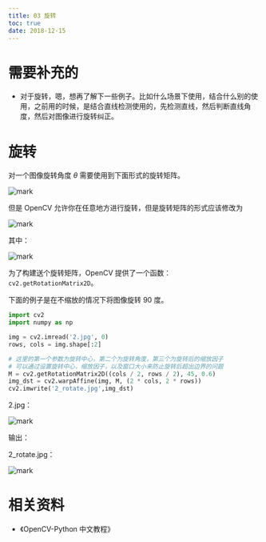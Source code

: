 ```yaml
---
title: 03 旋转
toc: true
date: 2018-12-15
---
```

# 需要补充的

- 对于旋转，嗯，想再了解下一些例子。比如什么场景下使用，结合什么别的使用，之前用的时候，是结合直线检测使用的，先检测直线，然后判断直线角度，然后对图像进行旋转纠正。


# 旋转

对一个图像旋转角度 $\theta$ 需要使用到下面形式的旋转矩阵。

![mark](http://images.iterate.site/blog/image/20181215/RMPFImXK9Fjv.png?imageslim)

但是 OpenCV 允许你在任意地方进行旋转，但是旋转矩阵的形式应该修改为

![mark](http://images.iterate.site/blog/image/20181215/X4V1Dd4v41B4.png?imageslim)

其中：

![mark](http://images.iterate.site/blog/image/20181215/SeJDUpTdj1Wt.png?imageslim)

为了构建送个旋转矩阵，OpenCV 提供了一个函数：`cv2.getRotationMatrix2D`。


下面的例子是在不缩放的情况下将图像旋转 90 度。

```py
import cv2
import numpy as np

img = cv2.imread('2.jpg', 0)
rows, cols = img.shape[:2]

# 这里的第一个参数为旋转中心，第二个为旋转角度，第三个为旋转后的缩放因子
# 可以通过设置旋转中心，缩放因子，以及窗口大小来防止旋转后超出边界的问题
M = cv2.getRotationMatrix2D((cols / 2, rows / 2), 45, 0.6)
img_dst = cv2.warpAffine(img, M, (2 * cols, 2 * rows))
cv2.imwrite('2_rotate.jpg',img_dst)
```

2.jpg：

![mark](http://images.iterate.site/blog/image/20181215/fJiYfB4m9cdR.jpg?imageslim)

输出：

2_rotate.jpg：

![mark](http://images.iterate.site/blog/image/20181215/OTRsJDapIWao.jpg?imageslim)



# 相关资料

- 《OpenCV-Python 中文教程》
